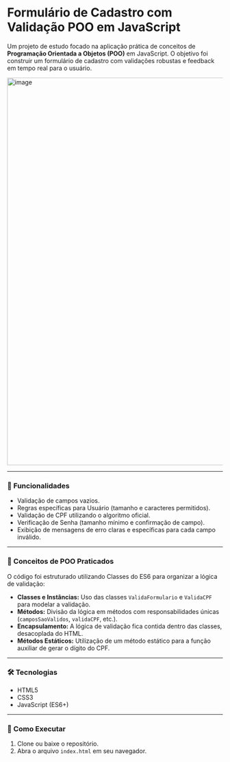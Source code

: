 # Formulário de Cadastro com Validação POO em JavaScript

Um projeto de estudo focado na aplicação prática de conceitos de **Programação Orientada a Objetos (POO)** em JavaScript. O objetivo foi construir um formulário de cadastro com validações robustas e feedback em tempo real para o usuário.

<img width="654" height="904" alt="image" src="https://github.com/user-attachments/assets/0ceb2164-2670-400d-a8c9-8c87151a8c26" />



---

### 🎯 Funcionalidades

-   Validação de campos vazios.
-   Regras específicas para Usuário (tamanho e caracteres permitidos).
-   Validação de CPF utilizando o algoritmo oficial.
-   Verificação de Senha (tamanho mínimo e confirmação de campo).
-   Exibição de mensagens de erro claras e específicas para cada campo inválido.

---

### 🧠 Conceitos de POO Praticados

O código foi estruturado utilizando Classes do ES6 para organizar a lógica de validação:

-   **Classes e Instâncias:** Uso das classes `ValidaFormulario` e `ValidaCPF` para modelar a validação.
-   **Métodos:** Divisão da lógica em métodos com responsabilidades únicas (`camposSaoValidos`, `validaCPF`, etc.).
-   **Encapsulamento:** A lógica de validação fica contida dentro das classes, desacoplada do HTML.
-   **Métodos Estáticos:** Utilização de um método estático para a função auxiliar de gerar o dígito do CPF.

---

### 🛠️ Tecnologias

-   HTML5
-   CSS3
-   JavaScript (ES6+)

---

### 🚀 Como Executar

1.  Clone ou baixe o repositório.
2.  Abra o arquivo `index.html` em seu navegador.

